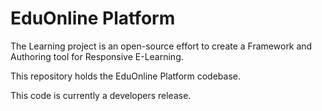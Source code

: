 EduOnline Platform
===================
The  Learning project is an open-source effort to create a Framework and Authoring tool for Responsive E-Learning.

This repository holds the EduOnline Platform codebase.

This code is currently a developers release.


